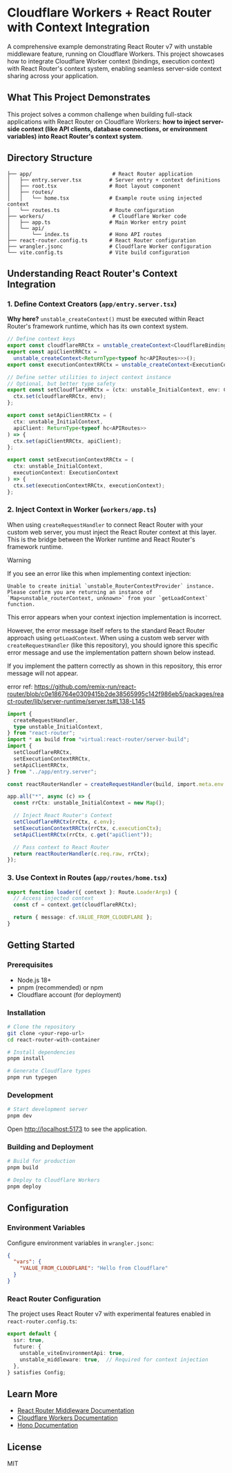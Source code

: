 
# Cloudflare Workers + React Router with Context Integration

A comprehensive example demonstrating React Router v7 with unstable middleware feature, running on Cloudflare Workers. This project showcases how to integrate Cloudflare Worker context (bindings, execution context) with React Router's context system, enabling seamless server-side context sharing across your application.

## What This Project Demonstrates

This project solves a common challenge when building full-stack applications with React Router on Cloudflare Workers: **how to inject server-side context (like API clients, database connections, or environment variables) into React Router's context system**.

## Directory Structure

```
├── app/                          # React Router application
│   ├── entry.server.tsx         # Server entry + context definitions
│   ├── root.tsx                 # Root layout component
│   ├── routes/
│   │   └── home.tsx             # Example route using injected context
│   └── routes.ts                # Route configuration
├── workers/                      # Cloudflare Worker code
│   ├── app.ts                   # Main Worker entry point
│   └── api/
│       └── index.ts             # Hono API routes
├── react-router.config.ts       # React Router configuration
├── wrangler.jsonc               # Cloudflare Worker configuration
└── vite.config.ts               # Vite build configuration
```

## Understanding React Router's Context Integration

### 1. Define Context Creators (`app/entry.server.tsx`)

**Why here?** `unstable_createContext()` must be executed within React Router's framework runtime, which has its own context system.

```typescript
// Define context keys
export const cloudflareRRCtx = unstable_createContext<CloudflareBindings>();
export const apiClientRRCtx =
  unstable_createContext<ReturnType<typeof hc<APIRoutes>>>();
export const executionContextRRCtx = unstable_createContext<ExecutionContext>();

// Define setter utilities to inject context instance
// Optional, but better type safety
export const setCloudflareRRCtx = (ctx: unstable_InitialContext, env: CloudflareBindings) => {
  ctx.set(cloudflareRRCtx, env);
};

export const setApiClientRRCtx = (
  ctx: unstable_InitialContext,
  apiClient: ReturnType<typeof hc<APIRoutes>>
) => {
  ctx.set(apiClientRRCtx, apiClient);
};

export const setExecutionContextRRCtx = (
  ctx: unstable_InitialContext,
  executionContext: ExecutionContext
) => {
  ctx.set(executionContextRRCtx, executionContext);
};
```

### 2. Inject Context in Worker (`workers/app.ts`)

When using `createRequestHandler` to connect React Router with your custom web server, you must inject the React Router context at this layer. This is the bridge between the Worker runtime and React Router's framework runtime.

> [!WARNING]
> If you see an error like this when implementing context injection:
>
> ```plaintext
> Unable to create initial `unstable_RouterContextProvider` instance.
> Please confirm you are returning an instance of `Map<unstable_routerContext, unknown>` from your `getLoadContext` function.
> ```
>
> This error appears when your context injection implementation is incorrect.
>
> However, the error message itself refers to the standard React Router approach using `getLoadContext`. When using a custom web server with `createRequestHandler` (like this repository), you should ignore this specific error message and use the implementation pattern shown below instead.
>
> If you implement the pattern correctly as shown in this repository, this error message will not appear.
>
> error ref: <https://github.com/remix-run/react-router/blob/c0e186764e0309415b2de38565995c142f986eb5/packages/react-router/lib/server-runtime/server.ts#L138-L145>

```typescript
import {
  createRequestHandler,
  type unstable_InitialContext,
} from "react-router";
import * as build from "virtual:react-router/server-build";
import {
  setCloudflareRRCtx,
  setExecutionContextRRCtx,
  setApiClientRRCtx,
} from "../app/entry.server";

const reactRouterHandler = createRequestHandler(build, import.meta.env.MODE);

app.all("*", async (c) => {
  const rrCtx: unstable_InitialContext = new Map();

  // Inject React Router's Context
  setCloudflareRRCtx(rrCtx, c.env);
  setExecutionContextRRCtx(rrCtx, c.executionCtx);
  setApiClientRRCtx(rrCtx, c.get("apiClient"));

  // Pass context to React Router
  return reactRouterHandler(c.req.raw, rrCtx);
});
```

### 3. Use Context in Routes (`app/routes/home.tsx`)

```typescript
export function loader({ context }: Route.LoaderArgs) {
  // Access injected context
  const cf = context.get(cloudflareRRCtx);

  return { message: cf.VALUE_FROM_CLOUDFLARE };
}
```

## Getting Started

### Prerequisites

- Node.js 18+
- pnpm (recommended) or npm
- Cloudflare account (for deployment)

### Installation

```bash
# Clone the repository
git clone <your-repo-url>
cd react-router-with-container

# Install dependencies
pnpm install

# Generate Cloudflare types
pnpm run typegen
```

### Development

```bash
# Start development server
pnpm dev
```

Open [http://localhost:5173](http://localhost:5173) to see the application.

### Building and Deployment

```bash
# Build for production
pnpm build

# Deploy to Cloudflare Workers
pnpm deploy
```

## Configuration

### Environment Variables

Configure environment variables in `wrangler.jsonc`:

```json
{
  "vars": {
    "VALUE_FROM_CLOUDFLARE": "Hello from Cloudflare"
  }
}
```

### React Router Configuration

The project uses React Router v7 with experimental features enabled in `react-router.config.ts`:

```typescript
export default {
  ssr: true,
  future: {
    unstable_viteEnvironmentApi: true,
    unstable_middleware: true,  // Required for context injection
  },
} satisfies Config;
```

## Learn More

- [React Router Middleware Documentation](https://reactrouter.com/how-to/middleware#custom-server-with-getloadcontext)
- [Cloudflare Workers Documentation](https://developers.cloudflare.com/workers/)
- [Hono Documentation](https://hono.dev/)

## License

MIT
